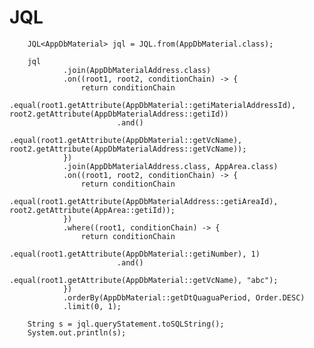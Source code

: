 # JQL

        JQL<AppDbMaterial> jql = JQL.from(AppDbMaterial.class);

        jql
                .join(AppDbMaterialAddress.class)
                .on((root1, root2, conditionChain) -> {
                    return conditionChain
                            .equal(root1.getAttribute(AppDbMaterial::getiMaterialAddressId), root2.getAttribute(AppDbMaterialAddress::getiId))
                            .and()
                            .equal(root1.getAttribute(AppDbMaterial::getVcName), root2.getAttribute(AppDbMaterialAddress::getVcName));
                })
                .join(AppDbMaterialAddress.class, AppArea.class)
                .on((root1, root2, conditionChain) -> {
                    return conditionChain
                            .equal(root1.getAttribute(AppDbMaterialAddress::getiAreaId), root2.getAttribute(AppArea::getiId));
                })
                .where((root1, conditionChain) -> {
                    return conditionChain
                            .equal(root1.getAttribute(AppDbMaterial::getiNumber), 1)
                            .and()
                            .equal(root1.getAttribute(AppDbMaterial::getVcName), "abc");
                })
                .orderBy(AppDbMaterial::getDtQuaguaPeriod, Order.DESC)
                .limit(0, 1);

        String s = jql.queryStatement.toSQLString();
        System.out.println(s);
